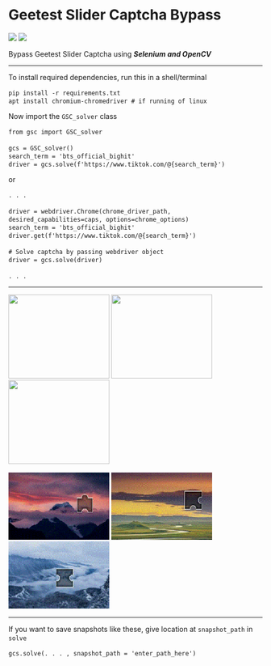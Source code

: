 # Geetest Slider Captcha Bypass
![](https://img.shields.io/badge/Python-Selenium-blue) ![](https://img.shields.io/badge/Python-OpenCV-yellow)


Bypass Geetest Slider Captcha using _**Selenium and OpenCV**_

<hr>
To install required dependencies, run this in a shell/terminal

```
pip install -r requirements.txt
apt install chromium-chromedriver # if running of linux
```

Now import the `GSC_solver` class

```
from gsc import GSC_solver

gcs = GSC_solver()
search_term = 'bts_official_bighit'
driver = gcs.solve(f'https://www.tiktok.com/@{search_term}')
```

or

```
. . .

driver = webdriver.Chrome(chrome_driver_path, desired_capabilities=caps, options=chrome_options)
search_term = 'bts_official_bighit'
driver.get(f'https://www.tiktok.com/@{search_term}')

# Solve captcha by passing webdriver object
driver = gcs.solve(driver)

. . .
```

<hr>
<p>
<img src="snapshot/0b8796d53da6cd73610cb336e2cc45da/captcha.gif" width="200" height="166" />
<img src="snapshot/0c2e924a9af52a7a17b90dd7dd2651ad/captcha.gif" width="200" height="166" />
<img src="snapshot/0c3222c9aa061ca1bac3d0af4e440866/captcha.gif" width="200" height="166" />
</p>
<p>
<img src="snapshot/0b8796d53da6cd73610cb336e2cc45da/process.gif" width="200" height="133" />
<img src="snapshot/0c2e924a9af52a7a17b90dd7dd2651ad/process.gif" width="200" height="133" />
<img src="snapshot/0c3222c9aa061ca1bac3d0af4e440866/process.gif" width="200" height="133" />
</p>
<hr>

If you want to save snapshots like these, give location at `snapshot_path` in `solve`

```
gcs.solve(. . . , snapshot_path = 'enter_path_here')
```
